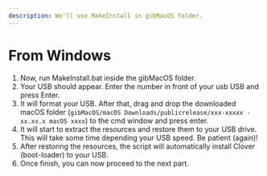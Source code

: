 ```yaml
---
description: We'll use MakeInstall in gibMacOS folder.
---
```


# From Windows

1. Now, run MakeInstall.bat inside the gibMacOS folder.
2. Your USB should appear. Enter the number in front of your usb USB and press Enter.
3. It will format your USB. After that, drag and drop the downloaded macOS folder \(`gibMacOS/macOS Downloads/publicrelease/xxx-xxxxx - xx.xx.x macOS xxxx`\) to the cmd window and press enter.
4. It will start to extract the resources and restore them to your USB drive. This will take some time depending your USB speed. Be patient \(again\)!
5. After restoring the resources, the script will automatically install Clover \(boot-loader\) to your USB.
6. Once finish, you can now proceed to the next part.

